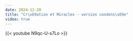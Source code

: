 ```yaml
---
date: 2024-12-20
title: "Cr\xE9ation et Miracles - version condens\xE9e"
video: true
---
```



{{< youtube N9qc-U-s7Lo >}}
